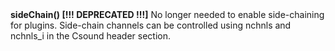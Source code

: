 <a name="sideChain"><h3 style="padding-top: 40px; margin-top: 40px;"></h3></a>
**sideChain() [!!! DEPRECATED !!!]**  No longer needed to enable side-chaining for plugins. Side-chain channels can be controlled using nchnls and nchnls_i in the Csound header section. 